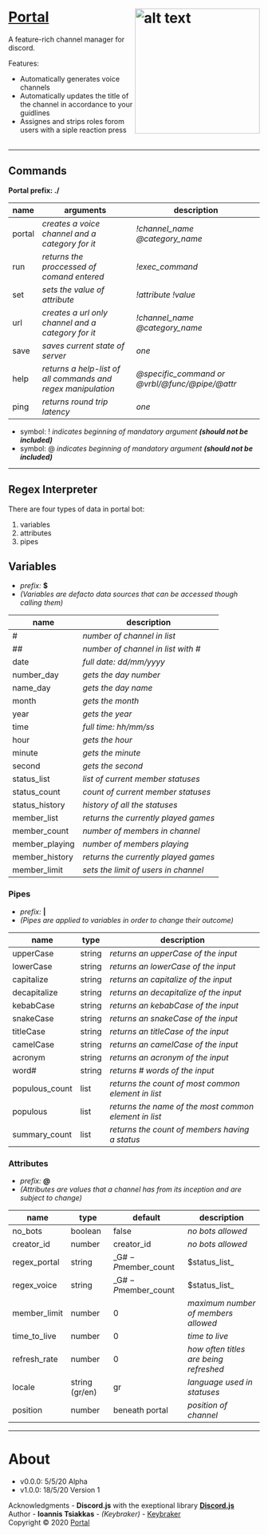 # [Portal](https://github.com/keybraker/portal-discord-bot) <img src="https://github.com/keybraker/portal-discord-bot/blob/master/assets/img/logo.png" alt="alt text" align="right" width="250" height="250">
A feature-rich channel manager for discord.

Features:
* Automatically generates voice channels
* Automatically updates the title of the channel in accordance to your guidlines
* Assignes and strips roles forom users with a siple reaction press
<br><br />
***

## Commands
**Portal prefix: ./**

name | arguments | description
--------- | --------- | ---------
portal | _creates a voice channel and a category for it_ | _!channel\_name @category\_name_
run | _returns the proccessed of comand entered_ | _!exec\_command_
set | _sets the value of attribute_ | _!attribute !value_
url | _creates a url only channel and a category for it_ | _!channel\_name @category\_name_
save | _saves current state of server_ | _one_
help | _returns a help-list of all commands and regex manipulation_ | _@specific\_command or @vrbl/@func/@pipe/@attr_
ping | _returns round trip latency_ | _one_
  
* symbol: ! _indicates beginning of mandatory argument **(should not be included)**_
* symbol: @ _indicates beginning of mandatory argument **(should not be included)**_

***

## Regex Interpreter
There are four types of data in portal bot:
1. variables
2. attributes
3. pipes

## Variables
* _prefix:_ __$__
* _(Variables are defacto data sources that can be accessed though calling them)_

name | description
--------- | ---------
\# | _number of channel in list_
\## | _number of channel in list with \#_
date | _full date: dd/mm/yyyy_
number_day | _gets the day number_
name_day | _gets the day name_
month | _gets the month_
year | _gets the year_
time | _full time: hh/mm/ss_
hour | _gets the hour_
minute | _gets the minute_
second | _gets the second_
status_list | _list of current member statuses_
status_count | _count of current member statuses_
status_history | _history of all the statuses_
member_list | _returns the currently played games_
member_count | _number of members in channel_
member_playing | _number of members playing_
member_history | _returns the currently played games_
member_limit | _sets the limit of users in channel_

### Pipes
* _prefix:_ __|__
* _(Pipes are applied to variables in order to change their outcome)_

name | type | description
--------- | --------- | ---------
upperCase | string | _returns an upperCase of the input_
lowerCase | string | _returns an lowerCase of the input_
capitalize | string | _returns an capitalize of the input_
decapitalize | string | _returns an decapitalize of the input_
kebabCase | string | _returns an kebabCase of the input_
snakeCase | string | _returns an snakeCase of the input_
titleCase | string | _returns an titleCase of the input_
camelCase | string | _returns an camelCase of the input_
acronym | string | _returns an acronym of the input_
word\# | string | _returns \# words of the input_
populous_count | list | _returns the count of most common element in list_
populous | list | _returns the name of the most common element in list_
summary_count | list | _returns the count of members having a status_

### Attributes
* _prefix:_ __@__
* _(Attributes are values that a channel has from its inception and are subject to change)_

name | type | default | description
--------- | --------- | --------- | --------- 
no_bots | boolean | false | _no bots allowed_
creator_id | number | creator_id | _no bots allowed_
regex_portal | string | _G$\#-P$member_count | $status_list_ | _sets regex-guidelines for how to display portal's title_
regex_voice | string | _G$\#-P$member_count | $status_list_ | _sets regex-guidelines for how to display voice (current portal)_
member_limit | number | 0 | _maximum number of members allowed_
time_to_live | number | 0 | _time to live_
refresh_rate | number | 0 | _how often titles are being refreshed_
locale | string (gr/en) | gr | _language used in statuses_
position | number | beneath portal | _position of channel_
***

# About

* v0.0.0: 5/5/20 Alpha
* v1.0.0: 18/5/20 Version 1

Acknowledgments - **Discord.js** with the exeptional library [**Discord.js**](http://owl.phy.queensu.ca/~phil/exiftool/)
<br>
Author - **Ioannis Tsiakkas** - *(Keybraker)* - [Keybraker](https://github.com/keybraker)
<br>
Copyright © 2020 [Portal](https://github.com/keybraker/portal-discord-bot)


